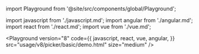 import Playground from '@site/src/components/global/Playground';

import javascript from './javascript.md';
import angular from './angular.md';
import react from './react.md';
import vue from './vue.md';

<Playground
  version="8"
  code={{
    javascript,
    react,
    vue,
    angular,
  }}
  src="usage/v8/picker/basic/demo.html"
  size="medium"
/>
